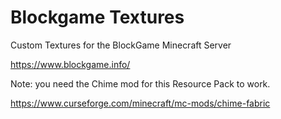 # Blockgame Textures
 Custom Textures for the BlockGame Minecraft Server
 
 https://www.blockgame.info/
 
 Note: you need the Chime mod for this Resource Pack to work.
 
 https://www.curseforge.com/minecraft/mc-mods/chime-fabric

